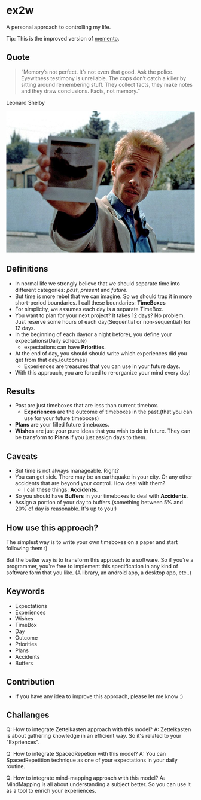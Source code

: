 # ex2w

A personal approach to controlling my life.

Tip: This is the improved version of [memento](https://github.com/LinArcX/memento).

## Quote
> “Memory’s not perfect. It’s not even that good. Ask the police. Eyewitness testimony is unreliable. The cops don’t catch a killer by sitting around remembering stuff. They collect facts, they make notes and they draw conclusions. Facts, not memory.”

Leonard Shelby

![Demo](./assets/memento.jpg)

## Definitions
- In normal life we strongly believe that we should separate time into different categories: _past_, _present_ and _future_.
- But time is more rebel that we can imagine. So we should trap it in more short-period boundaries. I call these boundaries: **TimeBoxes**
- For simplicity, we assumes each day is a separate TimeBox.
- You want to plan for your next project? It takes 12 days? No problem. Just reserve some hours of each day(Sequential or non-sequential) for 12 days.
- In the beginning of each day(or a night before), you define your expectations(Daily schedule)
  - expectations can have **Priorities**.
- At the end of day, you should should write which experiences did you get from that day.(outcomes)
  - Experiences are treasures that you can use in your future days.
- With this approach, you are forced to re-organize your mind every day!

## Results
- Past are just timeboxes that are less than current timebox.
  - **Experiences** are the outcome of timeboxes in the past.(that you can use for your future timeboxes)
- **Plans** are your filled future timeboxes.
- **Wishes** are just your pure ideas that you wish to do in future. They can be transform to **Plans** if you just assign days to them.

## Caveats
- But time is not always manageable. Right?
- You can get sick. There may be an earthquake in your city. Or any other accidents that are beyond your control. How deal with them?
  - I call these things: **Accidents**.
- So you should have **Buffers** in your timeboxes to deal with **Accidents**.
- Assign a portion of your day to buffers.(something between 5% and 20% of day is reasonable. It's up to you!)


## How use this approach?

The simplest way is to write your own timeboxes on a paper and start following them :)

But the better way is to transform this approach to a software. So if you're a programmer, you're free to implement this specification
in any kind of software form that you like. (A library, an android app, a desktop app, etc..)


## Keywords
- Expectations
- Experiences
- Wishes
- TimeBox
- Day
- Outcome
- Priorities
- Plans
- Accidents
- Buffers

## Contribution
- If you have any idea to improve this approach, please let me know :)

## Challanges
Q: How to integrate Zettelkasten approach with this model?
A: Zettelkasten is about gathering knowledge in an efficient way. So it's related to your "Expriences".

Q: How to integrate SpacedRepetion with this model?
A: You can SpacedRepetition technique as one of your expectations in your daily routine.

Q: How to integrate mind-mapping approach with this model?
A: MindMapping is all about understanding a subject better. So you can use it as a tool to enrich your experiences.
